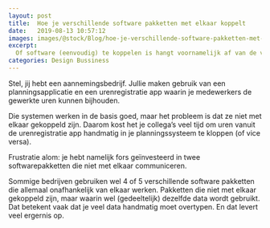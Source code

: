 ```yaml
---
layout: post
title:  Hoe je verschillende software pakketten met elkaar koppelt
date:   2019-08-13 10:57:12
images: images/@stock/Blog/hoe-je-verschillende-software-pakketten-met-elkaar-koppelt.png
excerpt:
  Of software (eenvoudig) te koppelen is hangt voornamelijk af van de vragen of er API’s beschikbaar zijn en zo niet, of de huidige software leverancier wil meewerken. Laten we per scenario eens kijken hoe we te werk gaan.
categories: Design Bussiness
---
```


Stel, jij hebt een aannemingsbedrijf. Jullie maken gebruik van een planningsapplicatie en een urenregistratie app waarin je medewerkers de gewerkte uren kunnen bijhouden.

Die systemen werken in de basis goed, maar het probleem is dat ze niet met elkaar gekoppeld zijn. Daarom kost het je collega’s veel tijd om uren vanuit de urenregistratie app handmatig in je planningssysteem te kloppen (of vice versa).

Frustratie alom: je hebt namelijk fors geïnvesteerd in twee softwarepakketten die niet met elkaar communiceren.

Sommige bedrijven gebruiken wel 4 of 5 verschillende software pakketten die allemaal onafhankelijk van elkaar werken. Pakketten die niet met elkaar gekoppeld zijn, maar waarin wel (gedeeltelijk) dezelfde data wordt gebruikt. Dat betekent vaak dat je veel data handmatig moet overtypen. En dat levert veel ergernis op.
